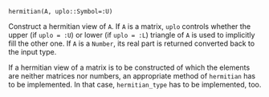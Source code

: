```
hermitian(A, uplo::Symbol=:U)
```

Construct a hermitian view of `A`. If `A` is a matrix, `uplo` controls whether the upper (if `uplo = :U`) or lower (if `uplo = :L`) triangle of `A` is used to implicitly fill the other one. If `A` is a `Number`, its real part is returned converted back to the input type.

If a hermitian view of a matrix is to be constructed of which the elements are neither matrices nor numbers, an appropriate method of `hermitian` has to be implemented. In that case, `hermitian_type` has to be implemented, too.
